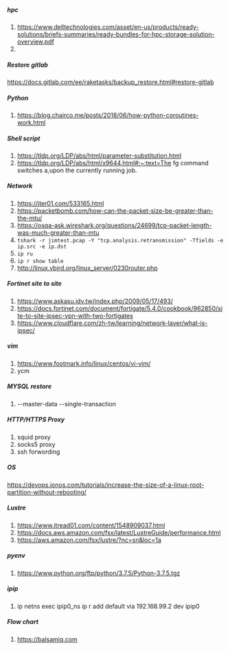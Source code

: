 ##### hpc 
1. https://www.delltechnologies.com/asset/en-us/products/ready-solutions/briefs-summaries/ready-bundles-for-hpc-storage-solution-overview.pdf
2. 
##### Restore gitlab 
https://docs.gitlab.com/ee/raketasks/backup_restore.html#restore-gitlab

##### Python
1. https://blog.chairco.me/posts/2018/06/how-python-coroutines-work.html

##### Shell script
1. https://tldp.org/LDP/abs/html/parameter-substitution.html
2. https://tldp.org/LDP/abs/html/x9644.html#:~:text=The fg command switches a,upon the currently running job.

##### Network 
1. https://iter01.com/533165.html
2. https://packetbomb.com/how-can-the-packet-size-be-greater-than-the-mtu/
3. https://osqa-ask.wireshark.org/questions/24699/tcp-packet-length-was-much-greater-than-mtu
4. `tshark -r jimtest.pcap -Y "tcp.analysis.retransmission" -Tfields -e ip.src -e ip.dst`
5. `ip ru`
6. `ip r show table`
7. http://linux.vbird.org/linux_server/0230router.php

##### Fortinet site to site 
1. https://www.askasu.idv.tw/index.php/2009/05/17/493/
2. https://docs.fortinet.com/document/fortigate/5.4.0/cookbook/962850/site-to-site-ipsec-vpn-with-two-fortigates
3. https://www.cloudflare.com/zh-tw/learning/network-layer/what-is-ipsec/

##### vim
1. https://www.footmark.info/linux/centos/vi-vim/
2. ycm

#####  MYSQL restore 
1. --master-data --single-transaction

##### HTTP/HTTPS Proxy
1. squid proxy
2. socks5 proxy
3. ssh forwording

##### OS 
https://devops.ionos.com/tutorials/increase-the-size-of-a-linux-root-partition-without-rebooting/

##### Lustre
1. https://www.itread01.com/content/1548909037.html
2. https://docs.aws.amazon.com/fsx/latest/LustreGuide/performance.html
3. https://aws.amazon.com/fsx/lustre/?nc=sn&loc=1a

##### pyenv
1. https://www.python.org/ftp/python/3.7.5/Python-3.7.5.tgz

##### ipip
1. ip netns exec ipip0_ns ip r add default via 192.168.99.2 dev ipip0

##### Flow chart
1. https://balsamiq.com
